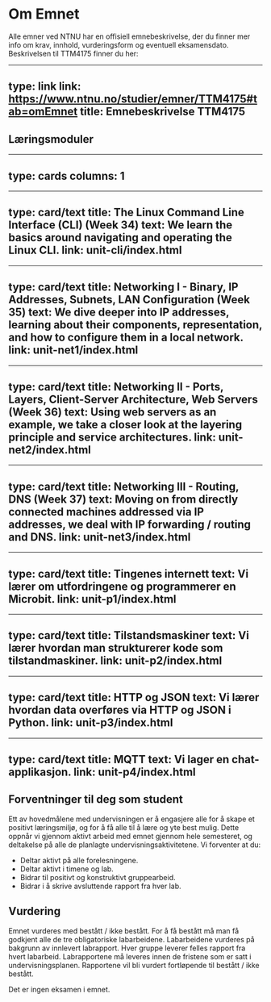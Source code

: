 # Om Emnet


Alle emner ved NTNU har en offisiell emnebeskrivelse, der du finner mer info om krav, innhold, vurderingsform og eventuell eksamensdato. Beskrivelsen til TTM4175 finner du her:

---
type: link
link: https://www.ntnu.no/studier/emner/TTM4175#tab=omEmnet
title: Emnebeskrivelse TTM4175 
---



## Læringsmoduler



---
type: cards
columns: 1
---

---
type: card/text
title: The Linux Command Line Interface (CLI) (Week 34)
text: We learn the basics around navigating and operating the Linux CLI.
link: unit-cli/index.html
---

---
type: card/text
title: Networking I - Binary, IP Addresses, Subnets, LAN Configuration (Week 35)
text: We dive deeper into IP addresses, learning about their components, representation, and how to configure them in a local network.
link: unit-net1/index.html
---

---
type: card/text
title: Networking II - Ports, Layers, Client-Server Architecture, Web Servers (Week 36)
text: Using web servers as an example, we take a closer look at the layering principle and service architectures.
link: unit-net2/index.html
---

---
type: card/text
title: Networking III - Routing, DNS (Week 37)
text: Moving on from directly connected machines addressed via IP addresses, we deal with IP forwarding / routing and DNS.
link: unit-net3/index.html
---

---
type: card/text
title: Tingenes internett
text: Vi lærer om utfordringene og programmerer en Microbit.
link: unit-p1/index.html
---

---
type: card/text
title: Tilstandsmaskiner
text: Vi lærer hvordan man strukturerer kode som tilstandmaskiner.
link: unit-p2/index.html
---

---
type: card/text
title: HTTP og JSON
text: Vi lærer hvordan data overføres via HTTP og JSON i Python.
link: unit-p3/index.html
---

---
type: card/text
title: MQTT
text: Vi lager en chat-applikasjon.
link: unit-p4/index.html
---



## Forventninger til deg som student

Ett av hovedmålene med undervisningen er å engasjere alle for å skape et positivt læringsmiljø, og for å få alle til å lære og yte best mulig. Dette oppnår vi gjennom aktivt arbeid med emnet gjennom hele semesteret, og deltakelse på alle de planlagte undervisningsaktivitetene. Vi forventer at du:

- Deltar aktivt på alle forelesningene.	
- Deltar aktivt i timene og lab.
- Bidrar til positivt og konstruktivt gruppearbeid.
- Bidrar i å skrive avsluttende rapport fra hver lab.

## Vurdering

Emnet vurderes med bestått / ikke bestått. For å få bestått må man få godkjent alle de tre obligatoriske labarbeidene. Labarbeidene vurderes på bakgrunn av innlevert labrapport. Hver gruppe leverer felles rapport fra hvert labarbeid. Labrapportene må leveres innen de fristene som er satt i undervisningsplanen. Rapportene vil bli vurdert fortløpende til bestått / ikke bestått.

Det er ingen eksamen i emnet.